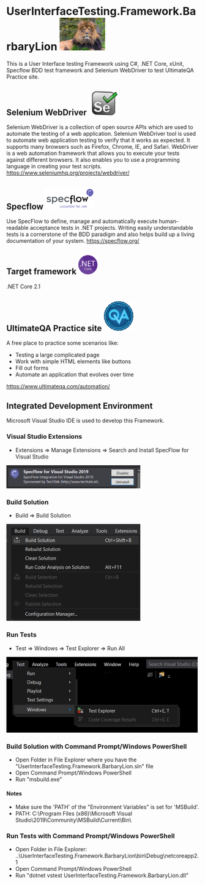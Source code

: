 # UserInterfaceTesting.Framework.BarbaryLion  <img src ="UserInterfaceTesting.Framework.BarbaryLion/Images/barbarylion.jpg" width=119>
This is a User Interface testing Framework using C#, .NET Core, xUnit, Specflow BDD test framework and Selenium WebDriver to test UltimateQA Practice site.

## Selenium WebDriver <img src ="UserInterfaceTesting.Framework.BarbaryLion/Images/selenium.png" width=79>
Selenium WebDriver is a collection of open source APIs which are used to automate the testing of a web application. Selenium WebDriver tool is used to automate web application testing to verify that it works as expected. It supports many browsers such as Firefox, Chrome, IE, and Safari. WebDriver is a web automation framework that allows you to execute your tests against different browsers. It also enables you to use a programming language in creating your test scripts. https://www.seleniumhq.org/projects/webdriver/

## Specflow  <img src ="UserInterfaceTesting.Framework.BarbaryLion/Images/specflow.png" width=130>
Use SpecFlow to define, manage and automatically execute human-readable acceptance tests in .NET projects. Writing easily understandable tests is a cornerstone of the BDD paradigm and also helps build up a living documentation of your system. https://specflow.org/

## Target framework  <img src ="UserInterfaceTesting.Framework.BarbaryLion/Images/netcore.png" width=50>
.NET Core 2.1

## UltimateQA Practice site <img src ="UserInterfaceTesting.Framework.BarbaryLion/Images/ultimateqa.png" width=79>
A free place to practice some scenarios like:
* Testing a large complicated page
* Work with simple HTML elements like buttons
* Fill out forms
* Automate an application that evolves over time

https://www.ultimateqa.com/automation/

## Integrated Development Environment
Microsoft Visual Studio IDE is used to develop this Framework.

### Visual Studio Extensions
* Extensions => Manage Extensions => Search and Install SpecFlow for Visual Studio
<img src ="UserInterfaceTesting.Framework.BarbaryLion/Images/specflowextension.png" width=350>

### Build Solution
* Build => Build Solution
<img src ="UserInterfaceTesting.Framework.BarbaryLion/Images/build.png" width=350>

### Run Tests
* Test => Windows => Test Explorer => Run All
<img src ="UserInterfaceTesting.Framework.BarbaryLion/Images/testexplorer.png" width=500>

### Build Solution with Command Prompt/Windows PowerShell
* Open Folder in File Explorer where you have the "UserInterfaceTesting.Framework.BarbaryLion.sln" file
* Open Command Prompt/Windows PowerShell
* Run "msbuild.exe"

#### Notes
* Make sure the 'PATH' of the "Environment Variables" is set for 'MSBuild'.
* PATH: C:\Program Files (x86)\Microsoft Visual Studio\2019\Community\MSBuild\Current\Bin\

### Run Tests with Command Prompt/Windows PowerShell
* Open Folder in File Explorer: ..\UserInterfaceTesting.Framework.BarbaryLion\bin\Debug\netcoreapp2.1
* Open Command Prompt/Windows PowerShell
* Run "dotnet vstest UserInterfaceTesting.Framework.BarbaryLion.dll"
